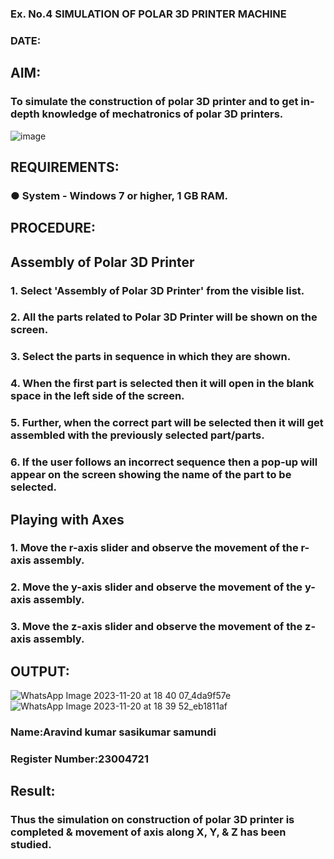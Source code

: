 ### Ex. No.4 SIMULATION OF POLAR 3D PRINTER MACHINE
### DATE: 
## AIM:
### To simulate the construction of polar 3D printer and to get in-depth knowledge of mechatronics of polar 3D printers.
![image](https://github.com/Sellakumar1987/Ex.-No.-4---SIMULATION-OF-POLAR-3D-PRINTER-MACHINE/assets/113594316/b551f195-9877-49a2-99bb-a9efcfb3381a)
## REQUIREMENTS:
### ●	System - Windows 7 or higher, 1 GB RAM.

## PROCEDURE:
## Assembly of Polar 3D Printer
### 1.	Select 'Assembly of Polar 3D Printer' from the visible list.
### 2.	All the parts related to Polar 3D Printer will be shown on the screen.
### 3.	Select the parts in sequence in which they are shown.
### 4.	When the first part is selected then it will open in the blank space in the left side of the screen.
### 5.	Further, when the correct part will be selected then it will get assembled with the previously selected part/parts.
### 6.	If the user follows an incorrect sequence then a pop-up will appear on the screen showing the name of the part to be selected.

## Playing with Axes
### 1.	Move the r-axis slider and observe the movement of the r-axis assembly.
### 2.	Move the y-axis slider and observe the movement of the y-axis assembly.
### 3.	Move the z-axis slider and observe the movement of the z-axis assembly.

## OUTPUT:
![WhatsApp Image 2023-11-20 at 18 40 07_4da9f57e](https://github.com/aravindkumar23004721/Ex.-No.-4---SIMULATION-OF-POLAR-3D-PRINTER-MACHINE/assets/148962674/e685e881-7c24-4a25-aff5-1d2470b15f3c)
![WhatsApp Image 2023-11-20 at 18 39 52_eb1811af](https://github.com/aravindkumar23004721/Ex.-No.-4---SIMULATION-OF-POLAR-3D-PRINTER-MACHINE/assets/148962674/f79722ee-49b6-415d-9618-8408ff150844)
### Name:Aravind kumar sasikumar samundi
### Register Number:23004721

## Result: 
### Thus the simulation on construction of polar 3D printer is completed & movement of axis along X, Y, & Z has been studied.
